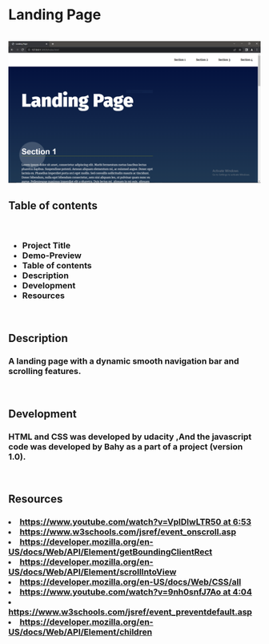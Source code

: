 <html>
<h1>Landing Page</h1>
 <br>
<img alt="preview" src="preview.PNG">
    <br>
    <h2>
    Table of contents
    </h2>
     <br>
    <h3> 
        <ul>
            <li>Project Title</li>
            <li>Demo-Preview</li>
            <li>Table of contents</li>
            <li>Description</li>
            <li>Development</li>
            <li>Resources</li>
        </ul>
    </h3>
    <br>
    <h2>Description</h2>
    <h3>A landing page with a dynamic smooth navigation bar and scrolling features.</h3>
    <br>
    <h2>Development</h2>
    <h3>HTML and CSS was developed by udacity ,And the javascript code was developed by Bahy as a part of a project (version 1.0).</h3>
    <br>
    <h2>Resources</h2>
    <h3><li><a href="https://youtu.be/VplDlwLTR50?t=413">https://www.youtube.com/watch?v=VplDlwLTR50   at 6:53</a></li>
        <li><a href ="https://www.w3schools.com/jsref/event_onscroll.asp">https://www.w3schools.com/jsref/event_onscroll.asp</a></li>
        <li><a href ="https://developer.mozilla.org/en-US/docs/Web/API/Element/getBoundingClientRect">https://developer.mozilla.org/en-US/docs/Web/API/Element/getBoundingClientRect</a></li>
        <li><a href ="https://developer.mozilla.org/en-US/docs/Web/API/Element/scrollIntoView">https://developer.mozilla.org/en-US/docs/Web/API/Element/scrollIntoView</a></li>
        <li><a href ="https://developer.mozilla.org/en-US/docs/Web/CSS/all">https://developer.mozilla.org/en-US/docs/Web/CSS/all</a></li>
        <li><a href ="https://youtu.be/9nh0snfJ7Ao?t=244">https://www.youtube.com/watch?v=9nh0snfJ7Ao   at 4:04</a></li>
        <li><a href ="https://www.w3schools.com/jsref/event_preventdefault.asp">https://www.w3schools.com/jsref/event_preventdefault.asp</a></li>
        <li><a href ="https://developer.mozilla.org/en-US/docs/Web/API/Element/children">https://developer.mozilla.org/en-US/docs/Web/API/Element/children</a></li>
</h3>
</html>
